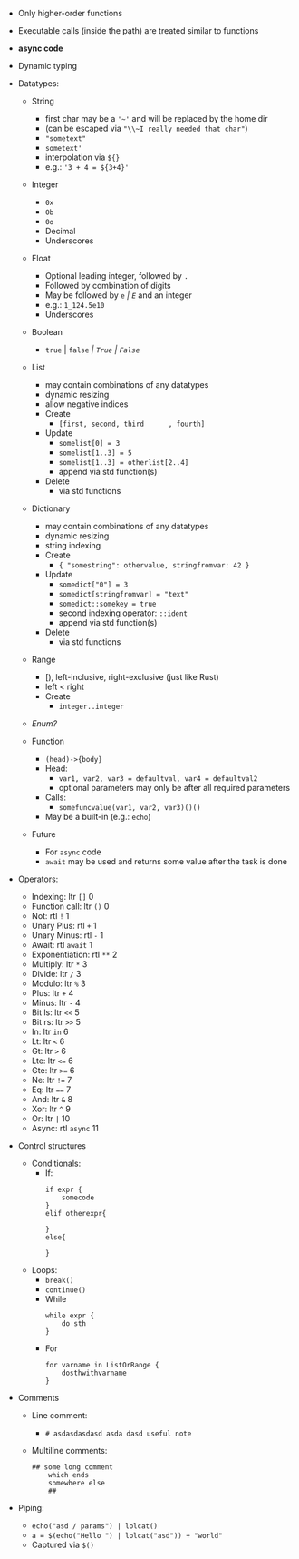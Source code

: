 - Only higher-order functions
- Executable calls (inside the path) are treated similar to functions
- **async code**
- Dynamic typing
- Datatypes:
	- String
		- first char may be a `'~'` and will be replaced by the home dir
		- (can be escaped via `"\\~I really needed that char"`)
		- `"sometext"`
		- `sometext'`
		- interpolation via `${}` 
		- e.g.: `'3 + 4 = ${3+4}'`
	- Integer
		- `0x`
		- `0b`
		- `0o`
		- Decimal
		- Underscores
	- Float
		- Optional leading integer, followed by `.`
		- Followed by combination of digits
		- May be followed by `e` *| `E`* and an integer
		- e.g.: `1_124.5e10`
		- Underscores
	- Boolean
		- `true` | `false` *| `True` | `False`*
	- List
		- may contain combinations of any datatypes
		- dynamic resizing
		- allow negative indices
		- Create
			- `[first, second, third      , fourth]`
		- Update
			- `somelist[0] = 3`
			- `somelist[1..3] = 5`
			- `somelist[1..3] = otherlist[2..4]`
			- append via std function(s)
		- Delete
			- via std functions
	- Dictionary
		- may contain combinations of any datatypes
		- dynamic resizing
		- string indexing
		- Create
			- `{
				"somestring": othervalue,
				stringfromvar: 42
			}`
		- Update
			- `somedict["0"] = 3`
			- `somedict[stringfromvar] = "text"`
			- `somedict::somekey = true`
			- second indexing operator: `::ident`
			- append via std function(s)
		- Delete
			- via std functions
	- Range
		- [), left-inclusive, right-exclusive (just like Rust)
		- left < right
		- Create
			- `integer..integer`
			
	- *Enum?*
	- Function
		- `(head)->{body}`
		- Head:
			- `var1, var2, var3 = defaultval, var4 = defaultval2`
			- optional parameters may only be after all required parameters
		- Calls:
			- `somefuncvalue(var1, var2, var3)()()`
		- May be a built-in (e.g.: `echo`)
	- Future
		- For `async` code
		- `await` may be used and returns some value after the task is done


- Operators:
	- Indexing: ltr `[]`	0
	- Function call: ltr `()`	0
	- Not: rtl `!`	1
	- Unary Plus: rtl `+`	1
	- Unary Minus: rtl `-`	1
	- Await: rtl `await`	1
	- Exponentiation: rtl `**` 2
	- Multiply: ltr `*` 3
	- Divide: ltr `/` 3
	- Modulo: ltr `%` 3
	- Plus:  ltr `+` 4
	- Minus: ltr `-` 4
	- Bit ls: ltr `<<` 5
	- Bit rs: ltr `>>` 5
	- In: ltr `in` 6
	- Lt: ltr `<` 6
	- Gt: ltr `>` 6
	- Lte: ltr `<=` 6
	- Gte: ltr `>=` 6
	- Ne: ltr `!=` 7
	- Eq: ltr `==` 7
	- And: ltr `&` 8
	- Xor: ltr `^` 9
	- Or: ltr `|` 10
	- Async: rtl `async` 11

- Control structures
	- Conditionals:
		- If:
			```
			if expr {
				somecode
			}
			elif otherexpr{

			}
			else{

			}
			```
	- Loops:
		- `break()`
		- `continue()`
		- While
			```
			while expr {
				do sth
			}
			```
		- For
			```
			for varname in ListOrRange {
				dosthwithvarname
			}
			```


- Comments
	- Line comment:
		- `# asdasdasdasd asda dasd useful note`
	
	- Multiline comments:
		```
		## some long comment
			which ends 
			somewhere else
			##
		```

- Piping:
	- `echo("asd / params") | lolcat()`
	- `a = $(echo("Hello ") | lolcat("asd")) + "world"`
	-  Captured via `$()`